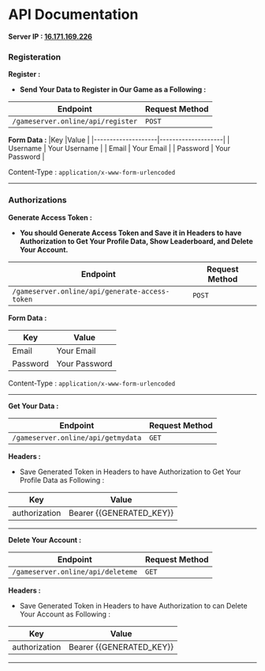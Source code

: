 
# API Documentation

**Server IP : [16.171.169.226](http://16.171.169.226)**

### Registeration

**Register :**
  * **Send Your Data to Register in Our Game as a Following :**
 
|Endpoint |Request Method |
|--------------------|--------------------|
| `/gameserver.online/api/register` | `POST` |

**Form Data :**
|Key |Value |
|--------------------|--------------------|
| Username | Your Username |
| Email | Your Email |
| Password | Your Password |

Content-Type : `application/x-www-form-urlencoded`

---

### Authorizations

**Generate Access Token :**
  * **You should Generate Access Token and Save it in Headers to have Authorization to Get Your Profile Data, Show Leaderboard, and Delete Your Account.**

|Endpoint |Request Method |
|--------------------|--------------------|
| `/gameserver.online/api/generate-access-token` | `POST` |

**Form Data :**

|Key |Value |
|--------------------|--------------------|
| Email | Your Email |
| Password | Your Password |

Content-Type : `application/x-www-form-urlencoded`

---

**Get Your Data :**

|Endpoint |Request Method |
|--------------------|--------------------|
| `/gameserver.online/api/getmydata` | `GET` |

**Headers :**
  * Save Generated Token in Headers to have Authorization to Get Your Profile Data as Following :

|Key |Value |
|--------------------|--------------------|
| authorization | Bearer {{GENERATED_KEY}} |

---

**Delete Your Account :**

|Endpoint |Request Method |
|--------------------|--------------------|
| `/gameserver.online/api/deleteme` | `GET` |

**Headers :**
  * Save Generated Token in Headers to have Authorization to can Delete Your Account as Following :

|Key |Value |
|--------------------|--------------------|
| authorization | Bearer {{GENERATED_KEY}} |

---
